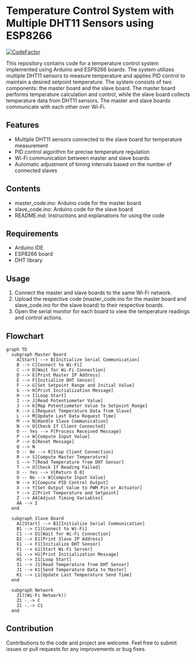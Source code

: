# Temperature Control System with Multiple DHT11 Sensors using ESP8266

[![CodeFactor](https://www.codefactor.io/repository/github/1999azzar/temperature-control-system-with-multiple-dht11-sensors-using-esp8266/badge)](https://www.codefactor.io/repository/github/1999azzar/temperature-control-system-with-multiple-dht11-sensors-using-esp8266)

This repository contains code for a temperature control system implemented using Arduino and ESP8266 boards. The system utilizes multiple DHT11 sensors to measure temperature and applies PID control to maintain a desired setpoint temperature. The system consists of two components: the master board and the slave board. The master board performs temperature calculation and control, while the slave board collects temperature data from DHT11 sensors. The master and slave boards communicate with each other over Wi-Fi.

## Features
- Multiple DHT11 sensors connected to the slave board for temperature measurement
- PID control algorithm for precise temperature regulation
- Wi-Fi communication between master and slave boards
- Automatic adjustment of timing intervals based on the number of connected slaves

## Contents
- master_code.ino: Arduino code for the master board
- slave_code.ino: Arduino code for the slave board
- README.md: Instructions and explanations for using the code

## Requirements
- Arduino IDE
- ESP8266 board
- DHT library

## Usage
1. Connect the master and slave boards to the same Wi-Fi network.
2. Upload the respective code (master_code.ino for the master board and slave_code.ino for the slave board) to their respective boards.
3. Open the serial monitor for each board to view the temperature readings and control actions.

## Flowchart

```mermaid
graph TD
  subgraph Master Board
    A[Start] --> B[Initialize Serial Communication]
    B --> C[Connect to Wi-Fi]
    C --> D[Wait for Wi-Fi Connection]
    D --> E[Print Master IP Address]
    E --> F[Initialize DHT Sensor]
    F --> G[Set Setpoint Range and Initial Value]
    G --> H[Print Initialization Message]
    H --> I[Loop Start]
    I --> J[Read Potentiometer Value]
    J --> K[Map Potentiometer Value to Setpoint Range]
    K --> L[Request Temperature Data from Slave]
    L --> M[Update Last Data Request Time]
    M --> N[Handle Slave Communication]
    N --> O[Check If Client Connected]
    O -- Yes --> P[Process Received Message]
    P --> W[Compute Input Value]
    P --> Q[Reset Message]
    Q --> N
    O -- No --> R[Stop Client Connection]
    R --> S[Compute Master Temperature]
    S --> T[Read Temperature from DHT Sensor]
    T --> U[Check If Reading Failed]
    U -- Yes --> V[Return 0.0]
    U -- No --> W[Compute Input Value]
    W --> X[Compute PID Control Output]
    X --> Y[Set Output Value to PWM Pin or Actuator]
    Y --> Z[Print Temperature and Setpoint]
    Z --> AA[Adjust Timing Variables]
    AA --> I
  end
  
  subgraph Slave Board
    A1[Start] --> B1[Initialize Serial Communication]
    B1 --> C1[Connect to Wi-Fi]
    C1 --> D1[Wait for Wi-Fi Connection]
    D1 --> E1[Print Slave IP Address]
    E1 --> F1[Initialize DHT Sensor]
    F1 --> G1[Start Wi-Fi Server]
    G1 --> H1[Print Initialization Message]
    H1 --> I1[Loop Start]
    I1 --> J1[Read Temperature from DHT Sensor]
    J1 --> K1[Send Temperature Data to Master]
    K1 --> L1[Update Last Temperature Send Time]
  end

  subgraph Network
    Z1((Wi-Fi Network))
    Z1 -.-> C
    Z1 -.-> C1
  end
```

## Contribution
Contributions to the code and project are welcome. Feel free to submit issues or pull requests for any improvements or bug fixes.
